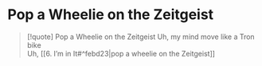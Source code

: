 # Pop a Wheelie on the Zeitgeist

> [!quote] Pop a Wheelie on the Zeitgeist
Uh, my mind move like a Tron bike  
Uh, [[6. I’m in It#^febd23|pop a wheelie on the Zeitgeist]]
